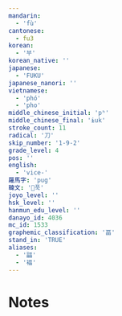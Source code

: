 ```yaml
---
mandarin:
  - 'fù'
cantonese:
  - fu3
korean:
  - '부'
korean_native: ''
japanese:
  - 'FUKU'
japanese_nanori: ''
vietnamese:
  - 'phó'
  - 'pho'
middle_chinese_initial: 'pʰ'
middle_chinese_final: 'ɨuk'
stroke_count: 11
radical: '刀'
skip_number: '1-9-2'
grade_level: 4
pos: ''
english:
  - 'vice-'
羅馬字: 'pug'
韓文: '푹'
joyo_level: ''
hsk_level: ''
hanmun_edu_level: ''
danayo_id: 4036
mc_id: 1533
graphemic_classification: '畐'
stand_in: 'TRUE'
aliases:
  - '㽬'
  - '褔'
---
```


# Notes
